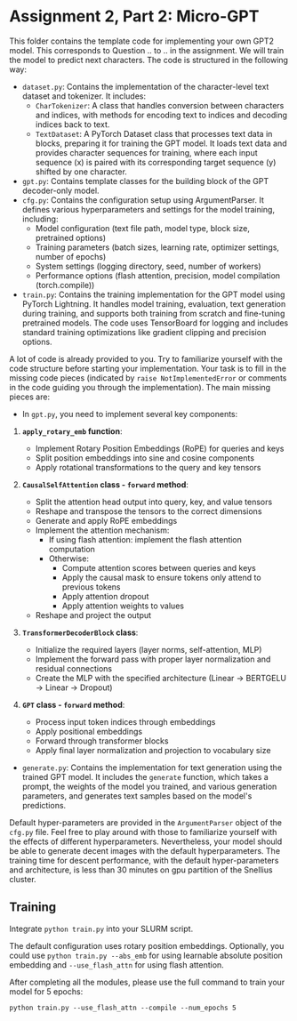# Assignment 2, Part 2: Micro-GPT

This folder contains the template code for implementing your own GPT2 model. This corresponds to Question .. to .. in the assignment. We will train the model to predict next characters. The code is structured in the following way:

* `dataset.py`: Contains the implementation of the character-level text dataset and tokenizer. It includes:
  - `CharTokenizer`: A class that handles conversion between characters and indices, with methods for encoding text to indices and decoding indices back to text.
  - `TextDataset`: A PyTorch Dataset class that processes text data in blocks, preparing it for training the GPT model. It loads text data and provides character sequences for training, where each input sequence (x) is paired with its corresponding target sequence (y) shifted by one character.
* `gpt.py`: Contains template classes for the building block of the GPT decoder-only model.
* `cfg.py`: Contains the configuration setup using ArgumentParser. It defines various hyperparameters and settings for the model training, including:
  - Model configuration (text file path, model type, block size, pretrained options)
  - Training parameters (batch sizes, learning rate, optimizer settings, number of epochs)
  - System settings (logging directory, seed, number of workers)
  - Performance options (flash attention, precision, model compilation (torch.compile))
* `train.py`: Contains the training implementation for the GPT model using PyTorch Lightning. It handles model training, evaluation, text generation during training, and supports both training from scratch and fine-tuning pretrained models. The code uses TensorBoard for logging and includes standard training optimizations like gradient clipping and precision options.

A lot of code is already provided to you. Try to familiarize yourself with the code structure before starting your implementation. 
Your task is to fill in the missing code pieces (indicated by `raise NotImplementedError` or comments in the code guiding you through the implementation). The main missing pieces are:

* In `gpt.py`, you need to implement several key components:

1. **`apply_rotary_emb` function**:
   - Implement Rotary Position Embeddings (RoPE) for queries and keys
   - Split position embeddings into sine and cosine components
   - Apply rotational transformations to the query and key tensors

2. **`CausalSelfAttention` class - `forward` method**:
   - Split the attention head output into query, key, and value tensors
   - Reshape and transpose the tensors to the correct dimensions
   - Generate and apply RoPE embeddings
   - Implement the attention mechanism:
     - If using flash attention: implement the flash attention computation
     - Otherwise:
       - Compute attention scores between queries and keys
       - Apply the causal mask to ensure tokens only attend to previous tokens
       - Apply attention dropout
       - Apply attention weights to values
   - Reshape and project the output

3. **`TransformerDecoderBlock` class**:
   - Initialize the required layers (layer norms, self-attention, MLP)
   - Implement the forward pass with proper layer normalization and residual connections
   - Create the MLP with the specified architecture (Linear → BERTGELU → Linear → Dropout)

4. **`GPT` class - `forward` method**:
   - Process input token indices through embeddings
   - Apply positional embeddings
   - Forward through transformer blocks
   - Apply final layer normalization and projection to vocabulary size

* `generate.py`: Contains the implementation for text generation using the trained GPT model. It includes the `generate` function, which takes a prompt, the weights of the model you trained, and various generation parameters, and generates text samples based on the model's predictions.
<!-- * `unittests.py`: Contains unittests for the Encoder, Decoder, Discriminator networks. It will hopefully help you debug your code. Your final code should pass these unittests. -->

Default hyper-parameters are provided in the `ArgumentParser` object of the `cfg.py` file. Feel free to play around with those to familiarize yourself with the effects of different hyperparameters. Nevertheless, your model should be able to generate decent images with the default hyperparameters.
The training time for descent performance, with the default hyper-parameters and architecture, is less than 30 minutes on gpu partition of the Snellius cluster.

## Training
Integrate ``` python train.py ``` into your SLURM script. 

The default configuration uses rotary position embeddings. 
Optionally, you could use ``` python train.py --abs_emb ``` for using learnable absolute position embedding and ```--use_flash_attn``` for using flash attention. 

After completing all the modules, please use the full command to train your model for 5 epochs:

```python train.py --use_flash_attn --compile --num_epochs 5```

